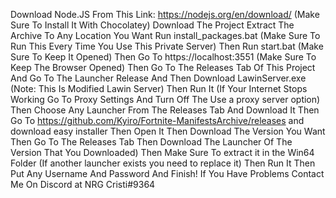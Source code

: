 Download Node.JS From This Link: https://nodejs.org/en/download/ (Make Sure To Install It With Chocolatey)
Download The Project
Extract The Archive To Any Location You Want
Run install_packages.bat (Make Sure To Run This Every Time You Use This Private Server)
Then Run start.bat (Make Sure To Keep It Opened)
Then Go To https://localhost:3551 (Make Sure To Keep The Browser Opened)
Then Go To The Releases Tab Of This Project And Go To The Launcher Release And Then Download LawinServer.exe (Note: This Is Modified Lawin Server)
Then Run It (If Your Internet Stops Working Go To Proxy Settings And Turn Off The Use a proxy server option)
Then Choose Any Launcher From The Releases Tab And Download It
Then Go To https://github.com/Kyiro/Fortnite-ManifestsArchive/releases and download easy installer
Then Open It
Then Download The Version You Want
Then Go To The Releases Tab
Then Download The Launcher Of The Version That You Downloaded)
Then Make Sure To extract it in the Win64 Folder (If another launcher exists you need to replace it)
Then Run It
Then Put Any Username And Password
And Finish!
If You Have Problems Contact Me On Discord at NRG Cristi#9364
